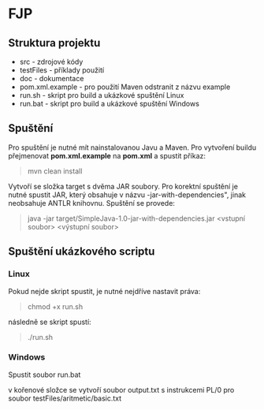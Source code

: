 # FJP
## Struktura projektu
- src - zdrojové kódy
- testFiles - příklady použití
- doc - dokumentace
- pom.xml.example - pro použití Maven odstranit z názvu example
- run.sh - skript pro build a ukázkové spuštění Linux
- run.bat - skript pro build a ukázkové spuštění Windows

## Spuštění
Pro spuštění je nutné mít nainstalovanou Javu a Maven. Pro vytvoření buildu přejmenovat **pom.xml.example** na **pom.xml** a spustit
příkaz:
>mvn clean install

Vytvoří se složka target s dvěma JAR soubory. Pro korektní spuštění je nutné 
spustit JAR, který obsahuje v názvu -jar-with-dependencies", jinak neobsahuje ANTLR knihovnu. 
Spuštění se provede:

>java -jar target/SimpleJava-1.0-jar-with-dependencies.jar <vstupní soubor> <výstupní soubor>

## Spuštění ukázkového scriptu
### Linux
Pokud nejde skript spustit, je nutné nejdříve nastavit práva: 

>chmod +x run.sh

následně se skript spustí:
>./run.sh

### Windows
Spustit soubor run.bat

v kořenové složce se vytvoří soubor output.txt s instrukcemi PL/0 pro soubor
testFiles/aritmetic/basic.txt
